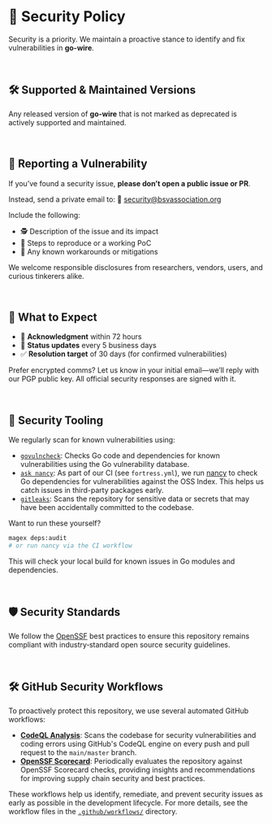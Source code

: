 # 🔐 Security Policy

Security is a priority. We maintain a proactive stance to identify and fix vulnerabilities in **go-wire**.

<br/>

## 🛠️ Supported & Maintained Versions
Any released version of **go-wire** that is not marked as deprecated is actively supported and maintained.

<br/>

## 📨 Reporting a Vulnerability

If you’ve found a security issue, **please don’t open a public issue or PR**.

Instead, send a private email to:
📧 [security@bsvassociation.org](mailto:security@bsvassociation.org)

Include the following:

* 🕵️ Description of the issue and its impact
* 🧪 Steps to reproduce or a working PoC
* 🔧 Any known workarounds or mitigations

We welcome responsible disclosures from researchers, vendors, users, and curious tinkerers alike.

<br/>

## 📅 What to Expect

* 🧾 **Acknowledgment** within 72 hours
* 📢 **Status updates** every 5 business days
* ✅ **Resolution target** of 30 days (for confirmed vulnerabilities)

Prefer encrypted comms? Let us know in your initial email—we’ll reply with our PGP public key.
All official security responses are signed with it.

<br/>

## 🧪 Security Tooling

We regularly scan for known vulnerabilities using:

* [`govulncheck`](https://pkg.go.dev/golang.org/x/vuln/cmd/govulncheck): Checks Go code and dependencies for known vulnerabilities using the Go vulnerability database.
* [`ask nancy`](https://github.com/sonatype-nexus-community/nancy): As part of our CI (see `fortress.yml`), we run [nancy](https://github.com/sonatype-nexus-community/nancy) to check Go dependencies for vulnerabilities against the OSS Index. This helps us catch issues in third-party packages early.
* [`gitleaks`](https://github.com/gitleaks/gitleaks): Scans the repository for sensitive data or secrets that may have been accidentally committed to the codebase.

Want to run these yourself?

```sh
magex deps:audit
# or run nancy via the CI workflow
```

This will check your local build for known issues in Go modules and dependencies.

<br/>

## 🛡️ Security Standards

We follow the [OpenSSF](https://openssf.org) best practices to ensure this repository remains compliant with industry‑standard open source security guidelines.

<br/>

## 🛠️ GitHub Security Workflows

To proactively protect this repository, we use several automated GitHub workflows:

- **[CodeQL Analysis](./github/workflows/codeql-analysis.yml)**: Scans the codebase for security vulnerabilities and coding errors using GitHub's CodeQL engine on every push and pull request to the `main/master` branch.
- **[OpenSSF Scorecard](./github/workflows/scorecard.yml)**: Periodically evaluates the repository against OpenSSF Scorecard checks, providing insights and recommendations for improving supply chain security and best practices.

These workflows help us identify, remediate, and prevent security issues as early as possible in the development lifecycle. For more details, see the workflow files in the [`.github/workflows/`](.github/workflows) directory.
